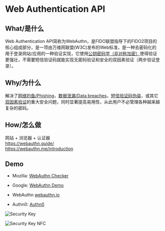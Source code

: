 # Web Authentication API

## What/是什么

Web Authentication API简称为WebAuthn，是FIDO联盟指导下的FIDO2项目的核心组成部分，是一项由万维网联盟(W3C)发布的Web标准，是一种去密码化的用于登录网站/应用的一种验证实现，它使用[公钥密码学（非对称加密）](https://en.wikipedia.org/wiki/Public-key_cryptography)使得验证更强壮，不需要短信验证码就能实现无密码验证和安全的双因素验证（两步验证登录）。  

## Why/为什么

解决了[网络钓鱼/Phishing](https://en.wikipedia.org/wiki/Phishing)，[数据泄漏/Data breaches](https://en.wikipedia.org/wiki/Data_breach)，[短信验证码伪装](https://en.wikipedia.org/wiki/SMS_spoofing)，或其它[双因素验证](https://authy.com/what-is-2fa/)的重大安全问题，同时显著提高易用性，从此用户不必管理各种越来越复杂的密码。

## How/怎么做

网站 + 浏览器 + 认证器  
https://webauthn.guide/  
https://webauthn.me/introduction  

## Demo

- Mozilla: [WebAuthn Checker](https://webauthn.bin.coffee/)

- Google: [WebAuthn Demo](http://webauthndemo.appspot.com/)

- WebAuthn [webauthn.io](https://webauthn.io/)

- Authn0: [Authn0](https://webauthn.me/)

![Security Key](https://www.yubico.com/wp-content/uploads/2018/04/Security-Key-by-Yubico-nl-opt.png)

![Security Key NFC](https://www.yubico.com/wp-content/uploads/2018/12/Security-Key-by-Yubico-ec-hero.png)